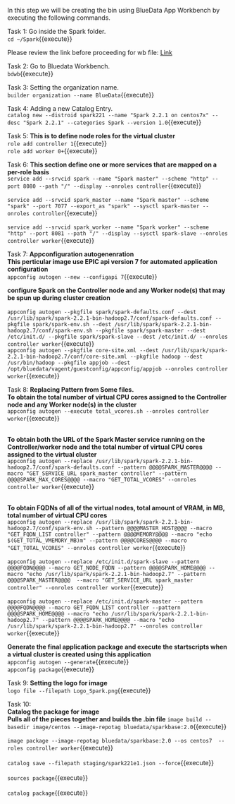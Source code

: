 In this step we will be creating the bin using BlueData App Workbench by executing the following commands.

Task 1:
Go inside the Spark folder.
<br>`cd ~/Spark`{{execute}}

Please review the link before proceeding for wb file: [Link](http://docs.bluedata.com/awb34_applications-with-multiple-images)

Task 2:
Go to Bluedata Workbench.
<br>`bdwb`{{execute}}

Task 3:
Setting the organization name.
<br>`builder organization --name BlueData`{{execute}}

Task 4:
Adding a new Catalog Entry.
<br>`catalog new --distroid spark221 --name "Spark 2.2.1 on centos7x" --desc "Spark 2.2.1" --categories Spark --version 1.0`{{execute}}

Task 5:
<b>This is to define node roles for the virtual cluster</b>
<br>`role add controller 1`{{execute}}
<br>`role add worker 0+`{{execute}}


Task 6:
<b>This section define one or more services that are mapped on a per-role basis</b>
<br>`service add --srvcid spark --name "Spark master" --scheme "http" --port 8080 --path "/" --display --onroles controller`{{execute}}
<br><br>`service add --srvcid spark_master --name "Spark master" --scheme "spark" --port 7077 --export_as "spark" --sysctl spark-master --onroles controller`{{execute}}
<br><br>`service add --srvcid spark_worker --name "Spark worker" --scheme "http" --port 8081 --path "/" --display --sysctl spark-slave --onroles controller worker`{{execute}}

Task 7:
<b>Appconfiguration autogenenration</b>
<br><b>This perticular image use EPIC api version 7 for automated application configuration </b>
<br>`appconfig autogen --new --configapi 7`{{execute}}

<b>configure Spark on the Controller node and any Worker node(s) that may be spun up during cluster creation</b>
<br><br>`appconfig autogen --pkgfile spark/spark-defaults.conf --dest /usr/lib/spark/spark-2.2.1-bin-hadoop2.7/conf/spark-defaults.conf --pkgfile spark/spark-env.sh --dest /usr/lib/spark/spark-2.2.1-bin-hadoop2.7/conf/spark-env.sh --pkgfile spark/spark-master --dest /etc/init.d/ --pkgfile spark/spark-slave --dest /etc/init.d/ --onroles controller worker`{{execute}}
<br>`appconfig autogen --pkgfile core-site.xml --dest /usr/lib/spark/spark-2.2.1-bin-hadoop2.7/conf/core-site.xml --pkgfile hadoop --dest /usr/bin/hadoop --pkgfile appjob --dest /opt/bluedata/vagent/guestconfig/appconfig/appjob --onroles controller worker`{{execute}}

Task 8:
<b>Replacing Pattern from Some files.</b>
<br><b>To obtain the total number of virtual CPU cores assigned to the Controller node and any Worker node(s) in the cluster</b>
<br>`appconfig autogen --execute total_vcores.sh --onroles controller worker`{{execute}}

<br><b>To obtain both the URL of the Spark Master service running on the Controller/worker node and the total number of virtual CPU cores assigned to the virtual cluster</b>
<br>`appconfig autogen --replace /usr/lib/spark/spark-2.2.1-bin-hadoop2.7/conf/spark-defaults.conf --pattern @@@@SPARK_MASTER@@@@ --macro "GET_SERVICE_URL spark_master controller" --pattern @@@@SPARK_MAX_CORES@@@@ --macro "GET_TOTAL_VCORES" --onroles controller worker`{{execute}}

<br><b>To obtain FQDNs of all of the virtual nodes, total amount of VRAM, in MB, total number of virtual CPU cores</b>
<br>`appconfig autogen --replace /usr/lib/spark/spark-2.2.1-bin-hadoop2.7/conf/spark-env.sh --pattern @@@@MASTER_HOST@@@@ --macro "GET_FQDN_LIST controller" --pattern @@@@MEMORY@@@@ --macro "echo $(GET_TOTAL_VMEMORY_MB)m" --pattern @@@@CORES@@@@ --macro "GET_TOTAL_VCORES" --onroles controller worker`{{execute}}
<br><br>`appconfig autogen --replace /etc/init.d/spark-slave --pattern @@@@FQDN@@@@ --macro GET_NODE_FQDN --pattern @@@@SPARK_HOME@@@@ --macro "echo /usr/lib/spark/spark-2.2.1-bin-hadoop2.7" --pattern @@@@SPARK_MASTER@@@@  --macro "GET_SERVICE_URL spark_master controller" --onroles controller worker`{{execute}}
<br><br>`appconfig autogen --replace /etc/init.d/spark-master --pattern @@@@FQDN@@@@ --macro GET_FQDN_LIST controller --pattern @@@@SPARK_HOME@@@@ --macro "echo /usr/lib/spark/spark-2.2.1-bin-hadoop2.7" --pattern @@@@SPARK_HOME@@@@ --macro "echo /usr/lib/spark/spark-2.2.1-bin-hadoop2.7" --onroles controller worker`{{execute}}

<b>Generate the final application package and execute the startscripts when a virtual cluster is created using this application</b>
<br>`appconfig autogen --generate`{{execute}}
<br>`appconfig package`{{execute}}

Task 9:
<b>Setting the logo for image</b>
<br>`logo file --filepath Logo_Spark.png`{{execute}}

Task 10:
<br><b>Catalog the package for image</b>
<br><b>Pulls all of the pieces together and builds the .bin file</b>
`image build --basedir image/centos --image-repotag bluedata/sparkbase:2.0`{{execute}}
<br><br>`image package --image-repotag bluedata/sparkbase:2.0 --os centos7  --roles controller worker`{{execute}}
<br><br>`catalog save --filepath staging/spark221e1.json --force`{{execute}}
<br><br>`sources package`{{execute}}
<br><br>`catalog package`{{execute}}
